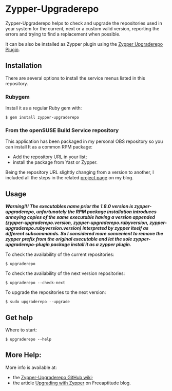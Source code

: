 # Zypper-Upgraderepo

Zypper-Upgraderepo helps to check and upgrade the repositories used in your system for the
current, next or a custom valid version, reporting the errors and trying to find a replacement
when possible.

It can be also be installed as Zypper plugin using the [Zypper Upgraderepo Plugin][zypper_upgraderepo_plugin].

## Installation

There are several options to install the service menus listed in this repository.

### Rubygem

Install it as a regular Ruby gem with:
```shell
$ gem install zypper-upgraderepo
```

### From the openSUSE Build Service repository

This application has been packaged in my personal OBS repository so you can install It
as a common RPM package:
- Add the repository URL in your list;
- install the package from Yast or Zypper.

Being the repository URL slightly changing from a version to another, I included all the steps
in the related [project page][project_page] on my blog.

## Usage

***Warning!!! The executables name prior the 1.8.0 version is zypper-upgraderepo, unfortunately the
RPM package installation introduces annoying copies of the same executable having a version appended
(zypper-upgraderepo.version, zypper-upgraderepo.rubyversion, zypper-upgraderepo.rubyversion.version)
interpreted by zypper itself as different subcommands. So I considered more convenient to remove the
zypper prefix from the original executable and let the sole zypper-upgraderepo-plugin package install
it as a zypper plugin.***

To check the availability of the current repositories:
```shell
$ upgraderepo
```

To check the availability of the next version repositories:
```shell
$ upgraderepo --check-next
```

To upgrade the repositories to the next version:
```shell
$ sudo upgraderepo --upgrade
```

## Get help

Where to start:
```shell
$ upgraderepo --help
```

## More Help:

More info is available at:
- the [Zypper-Upgraderepo GitHub wiki][zypper_upgraderepo_wiki];
- the article [Upgrading with Zypper][upgrading_with_zypper] on Freeaptitude blog.


[zypper_upgraderepo_plugin]: https://github.com/fabiomux/zypper-upgraderepo-plugin "Zypper-Upgraderepo Plugin GitHub page"
[project_page]: https://freeaptitude.altervista.org/projects/zypper-upgraderepo.html "Zypper-Upgraderepo project page"
[zypper_upgraderepo_wiki]: https://github.com/fabiomux/zypper-upgraderepo/wiki "Zypper-Upgraderepo wiki page on GitHub"
[upgrading_with_zypper]: https://freeaptitude.altervista.org/articles/upgrading-opensuse-with-zypper.html "Upgrading openSUSE with Zypper"

